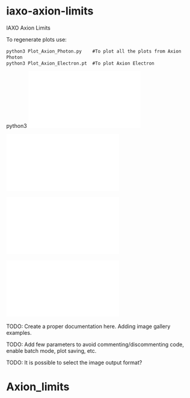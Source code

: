 # iaxo-axion-limits
IAXO Axion Limits

To regenerate plots use:

```
python3 Plot_Axion_Photon.py    #To plot all the plots from Axion Photon 
python3 Plot_Axion_Electron.pt  #To plot Axion Electron

```
python3 
![Axion Photon Large Panorama](plots/AxionPhoton_large_panoramalabeled.pdf)

![Axion Photon Panorama](plots/AxionPhoton_panoramalabeled.pdf)

![Axion Photon Helioscopes](plots/AxionPhoton/AxionPhoton_helioscopeslabeled.pdf)

![Axion Photon Helioscopes](plots/AxionPhoton/AxionPhoton_haloscopeslabeled.pdf)

TODO: Create a proper documentation here. Adding image gallery examples.

TODO: Add few parameters to avoid commenting/discommenting code, enable batch mode, plot saving, etc.

TODO: It is possible to select the image output format?
# Axion_limits
